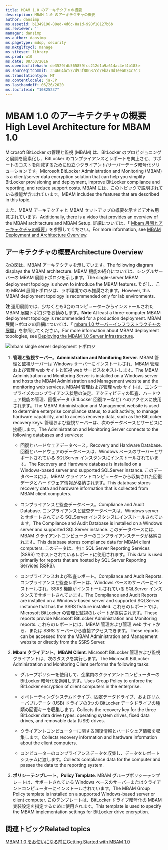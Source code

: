 ```yaml
---
title: MBAM 1.0 のアーキテクチャの概要
description: MBAM 1.0 のアーキテクチャの概要
author: dansimp
ms.assetid: b1349196-88ed-4d6c-8a1d-998f18127b6b
ms.reviewer: ''
manager: dansimp
ms.author: dansimp
ms.pagetype: mdop, security
ms.mktglfcycl: manage
ms.sitesec: library
ms.prod: w10
ms.date: 08/30/2016
ms.openlocfilehash: de3529fdb565859fcc212d1a9a614ac4ef4b183e
ms.sourcegitcommit: 354664bc527d93f80687cd2eba70d1eea024c7c3
ms.translationtype: MT
ms.contentlocale: ja-JP
ms.lasthandoff: 06/26/2020
ms.locfileid: "10825237"
---
```

# <span data-ttu-id="b058c-103">MBAM 1.0 のアーキテクチャの概要</span><span class="sxs-lookup"><span data-stu-id="b058c-103">High Level Architecture for MBAM 1.0</span></span>


<span data-ttu-id="b058c-104">Microsoft BitLocker の管理と監視 (MBAM) は、BitLocker のプロビジョニングと展開を簡素化し、BitLocker のコンプライアンスとレポートを向上させ、サポートのコストを削減するために役立つクライアント/サーバーデータ暗号化ソリューションです。</span><span class="sxs-lookup"><span data-stu-id="b058c-104">Microsoft BitLocker Administration and Monitoring (MBAM) is a client/server data encryption solution that can help you simplify BitLocker provisioning and deployment, improve BitLocker compliance and reporting, and reduce support costs.</span></span> <span data-ttu-id="b058c-105">MBAM には、このトピックで説明されている機能が含まれています。</span><span class="sxs-lookup"><span data-stu-id="b058c-105">MBAM includes the features that are described in this topic.</span></span>

<span data-ttu-id="b058c-106">また、MBAM アーキテクチャと MBAM セットアップの概要を示すビデオも用意されています。</span><span class="sxs-lookup"><span data-stu-id="b058c-106">Additionally, there is a video that provides an overview of the MBAM architecture and MBAM Setup.</span></span> <span data-ttu-id="b058c-107">詳細については、「 [Mbam 展開とアーキテクチャの概要](https://go.microsoft.com/fwlink/p/?LinkId=258392)」を参照してください。</span><span class="sxs-lookup"><span data-stu-id="b058c-107">For more information, see [MBAM Deployment and Architecture Overview](https://go.microsoft.com/fwlink/p/?LinkId=258392).</span></span>

## <span data-ttu-id="b058c-108">アーキテクチャの概要</span><span class="sxs-lookup"><span data-stu-id="b058c-108">Architecture Overview</span></span>


<span data-ttu-id="b058c-109">次の図は、MBAM アーキテクチャを示しています。</span><span class="sxs-lookup"><span data-stu-id="b058c-109">The following diagram displays the MBAM architecture.</span></span> <span data-ttu-id="b058c-110">MBAM 機能の紹介については、シングルサーバーの MBAM 展開トポロジを示します。</span><span class="sxs-lookup"><span data-stu-id="b058c-110">The single-server MBAM deployment topology is shown to introduce the MBAM features.</span></span> <span data-ttu-id="b058c-111">ただし、この MBAM 展開トポロジは、ラボ環境でのみ推奨されます。</span><span class="sxs-lookup"><span data-stu-id="b058c-111">However, this MBAM deployment topology is recommended only for lab environments.</span></span>

<span data-ttu-id="b058c-112">**注** 運用展開では、少なくとも3台のコンピューターからインストールされた MBAM 展開トポロジをお勧めします。</span><span class="sxs-lookup"><span data-stu-id="b058c-112">**Note** At least a three-computer MBAM deployment topology is recommended for a production deployment.</span></span> <span data-ttu-id="b058c-113">MBAM 展開トポロジの詳細については、「 [mbam 1.0 サーバーインフラストラクチャの展開](deploying-the-mbam-10-server-infrastructure.md)」を参照してください。</span><span class="sxs-lookup"><span data-stu-id="b058c-113">For more information about MBAM deployment topologies, see [Deploying the MBAM 1.0 Server Infrastructure](deploying-the-mbam-10-server-infrastructure.md).</span></span>

 

![mbam single server deployment トポロジ](images/mbam-1-server.jpg)

1.  <span data-ttu-id="b058c-115">**管理と監視サーバー**。</span><span class="sxs-lookup"><span data-stu-id="b058c-115">**Administration and Monitoring Server**.</span></span> <span data-ttu-id="b058c-116">MBAM 管理と監視サーバーは Windows サーバーにインストールされ、MBAM 管理および管理 web サイトと監視 web サービスをホストします。</span><span class="sxs-lookup"><span data-stu-id="b058c-116">The MBAM Administration and Monitoring Server is installed on a Windows server and hosts the MBAM Administration and Management website and the monitoring web services.</span></span> <span data-ttu-id="b058c-117">MBAM 管理および管理 web サイトは、エンタープライズのコンプライアンス状態の決定、アクティビティの監査、ハードウェア機能の管理、回復データ (BitLocker 回復キーなど) へのアクセスに使用されます。</span><span class="sxs-lookup"><span data-stu-id="b058c-117">The MBAM Administration and Management website is used to determine enterprise compliance status, to audit activity, to manage hardware capability, and to access recovery data, such as the BitLocker recovery keys.</span></span> <span data-ttu-id="b058c-118">管理および監視サーバーは、次のデータベースとサービスに接続します。</span><span class="sxs-lookup"><span data-stu-id="b058c-118">The Administration and Monitoring Server connects to the following databases and services:</span></span>

    -   <span data-ttu-id="b058c-119">回復とハードウェアデータベース。</span><span class="sxs-lookup"><span data-stu-id="b058c-119">Recovery and Hardware Database.</span></span> <span data-ttu-id="b058c-120">回復とハードウェアのデータベースは、Windows ベースのサーバーとサポートされている SQLServer インスタンスにインストールされています。</span><span class="sxs-lookup"><span data-stu-id="b058c-120">The Recovery and Hardware database is installed on a Windows-based server and supported SQLServer instance.</span></span> <span data-ttu-id="b058c-121">このデータベースには、MBAM クライアントコンピューターから収集された回復データとハードウェア情報が格納されます。</span><span class="sxs-lookup"><span data-stu-id="b058c-121">This database stores recovery data and hardware information that is collected from MBAM client computers.</span></span>

    -   <span data-ttu-id="b058c-122">コンプライアンスと監査データベース。</span><span class="sxs-lookup"><span data-stu-id="b058c-122">Compliance and Audit Database.</span></span> <span data-ttu-id="b058c-123">コンプライアンスと監査データベースは、Windows server とサポートされている SQLServer インスタンスにインストールされています。</span><span class="sxs-lookup"><span data-stu-id="b058c-123">The Compliance and Audit Database is installed on a Windows server and supported SQLServer instance.</span></span> <span data-ttu-id="b058c-124">このデータベースには、MBAM クライアントコンピューターのコンプライアンスデータが格納されます。</span><span class="sxs-lookup"><span data-stu-id="b058c-124">This database stores compliance data for MBAM client computers.</span></span> <span data-ttu-id="b058c-125">このデータは、主に SQL Server Reporting Services (SSRS) でホストされているレポートに使用されます。</span><span class="sxs-lookup"><span data-stu-id="b058c-125">This data is used primarily for reports that are hosted by SQL Server Reporting Services (SSRS).</span></span>

    -   <span data-ttu-id="b058c-126">コンプライアンスおよび監査レポート。</span><span class="sxs-lookup"><span data-stu-id="b058c-126">Compliance and Audit Reports.</span></span> <span data-ttu-id="b058c-127">コンプライアンスと監査レポートは、Windows ベースのサーバーにインストールされ、SSRS 機能がインストールされている SQLServer インスタンスでサポートされています。</span><span class="sxs-lookup"><span data-stu-id="b058c-127">The Compliance and Audit Reports are installed on a Windows-based server and supported SQLServer instance that has the SSRS feature installed.</span></span> <span data-ttu-id="b058c-128">これらのレポートでは、Microsoft BitLocker の管理と監視のレポートが提供されます。</span><span class="sxs-lookup"><span data-stu-id="b058c-128">These reports provide Microsoft BitLocker Administration and Monitoring reports.</span></span> <span data-ttu-id="b058c-129">これらのレポートには、MBAM 管理および管理 web サイトから、または SSRS サーバーから直接アクセスできます。</span><span class="sxs-lookup"><span data-stu-id="b058c-129">These reports can be accessed from the MBAM Administration and Management website or directly from the SSRS Server.</span></span>

2.  <span data-ttu-id="b058c-130">**Mbam クライアント**。</span><span class="sxs-lookup"><span data-stu-id="b058c-130">**MBAM Client**.</span></span> <span data-ttu-id="b058c-131">Microsoft BitLocker 管理および監視クライアントは、次のタスクを実行します。</span><span class="sxs-lookup"><span data-stu-id="b058c-131">The Microsoft BitLocker Administration and Monitoring Client performs the following tasks:</span></span>

    -   <span data-ttu-id="b058c-132">グループポリシーを使用して、企業内のクライアントコンピューターの BitLocker 暗号化を適用します。</span><span class="sxs-lookup"><span data-stu-id="b058c-132">Uses Group Policy to enforce the BitLocker encryption of client computers in the enterprise.</span></span>

    -   <span data-ttu-id="b058c-133">オペレーティングシステムドライブ、固定データドライブ、およびリムーバブルデータ (USB) ドライブの3つの BitLocker データドライブの種類の回復キーを収集します。</span><span class="sxs-lookup"><span data-stu-id="b058c-133">Collects the recovery key for the three BitLocker data drive types: operating system drives, fixed data drives, and removable data (USB) drives.</span></span>

    -   <span data-ttu-id="b058c-134">クライアントコンピューターに関する回復情報とハードウェア情報を収集します。</span><span class="sxs-lookup"><span data-stu-id="b058c-134">Collects recovery information and hardware information about the client computers.</span></span>

    -   <span data-ttu-id="b058c-135">コンピューターのコンプライアンスデータを収集し、データをレポートシステムに渡します。</span><span class="sxs-lookup"><span data-stu-id="b058c-135">Collects compliance data for the computer and passes the data to the reporting system.</span></span>

3.  <span data-ttu-id="b058c-136">**ポリシーテンプレート**。</span><span class="sxs-lookup"><span data-stu-id="b058c-136">**Policy Template**.</span></span> <span data-ttu-id="b058c-137">MBAM グループポリシーテンプレートは、サポートされている Windows ベースのサーバーまたはクライアントコンピューターにインストールされています。</span><span class="sxs-lookup"><span data-stu-id="b058c-137">The MBAM Group Policy template is installed on a supported Windows-based server or client computer.</span></span> <span data-ttu-id="b058c-138">このテンプレートは、BitLocker ドライブ暗号化の MBAM 実装設定を指定するために使用されます。</span><span class="sxs-lookup"><span data-stu-id="b058c-138">This template is used to specify the MBAM implementation settings for BitLocker drive encryption.</span></span>

## <span data-ttu-id="b058c-139">関連トピック</span><span class="sxs-lookup"><span data-stu-id="b058c-139">Related topics</span></span>


[<span data-ttu-id="b058c-140">MBAM 1.0 をお使いになる前に</span><span class="sxs-lookup"><span data-stu-id="b058c-140">Getting Started with MBAM 1.0</span></span>](getting-started-with-mbam-10.md)

 

 





